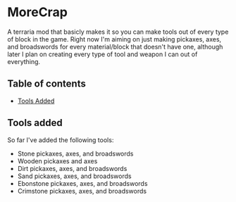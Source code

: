 # MoreCrap
A terraria mod that basicly makes it so you can make tools out of every type of block in the game.
Right now I'm aiming on just making pickaxes, axes, and broadswords for every material/block that doesn't have one, although later I plan on creating every type of tool and weapon I can out of everything.

## Table of contents
* [Tools Added](#tools-added)

## Tools added
So far I've added the following tools:
* Stone pickaxes, axes, and broadswords
* Wooden pickaxes and axes
* Dirt pickaxes, axes, and broadswords
* Sand pickaxes, axes, and broadswords
* Ebonstone pickaxes, axes, and broadswords
* Crimstone pickaxes, axes, and broadswords
